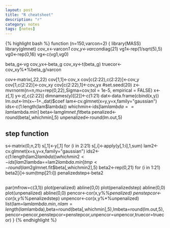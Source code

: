 ```yaml
---
layout: post
title: "R cheatsheet"
description: "r"
category: notes
tags: [notes]
---
```

{% highlight bash %}
function (n=150,varcon=2) 
{
library(MASS)
library(glmnet)
cov_x<-varcon*1
cov_y<-varcon*diag(21)
vg1<-rep(1/sqrt(5),5)
vg0<-rep(0,16)
vg<-c(vg1,vg0)

beta_g<-vg
cov_yx<-beta_g
cov_xy<-t(beta_g)
truecor<-cov_xy%*%beta_g/varcon

cov<-matrix(,22,22)
cov[1,1]<-cov_x
cov[c(2:22),c(2:22)]<-cov_y
cov[1,c(2:22)]<-cov_xy
cov[c(2:22),1]<-cov_yx
#set.seed(20)
z<-mvrnorm(n=n,mu=rep(0,22),Sigma=cov,tol = 1e-5, empirical = FALSE)
x<-z[,1]
y<-z[,c(2:22)]
dimnames(y)[[2]]<-c(1:21)
dat<-data.frame(cbind(x,y))
lm.out<-lm(x~-1+.,dat)$coef
lam<-cv.glmnet(x=y,y=x,family="gaussian")
ids<-c(1:length(lam$lambda))
whichmin<-ids[lam$lambda==lam$lambda.min]
beta<-lam$glmnet.fit$beta
penalized<-round(beta[,whichmin],5)
unpenalized<-round(lm.out,5)
## step function
s<-matrix(0,n,21)
s[,1]<-y[,1]
for (i in 2:21)
s[,i]<-apply(y[,1:i],1,sum)
lam2<-cv.glmnet(x=s,y=x,family="gaussian")
ids2<-c(1:length(lam2$lambda))
whichmin2<-ids[lam2$lambda==lam2$lambda.min]
tmp<-round(lam2$glmnet.fit$beta[,whichmin2],5)
beta2<-rep(0,21)
for (i in 1:21)
beta2[i]<-sum(tmp[21:i])
penalizedstep<-beta2
##
par(mfrow=c(3,1))
plot(penalized)
abline(0,0)
plot(penalizedstep)
abline(0,0)
plot(unpenalized)
abline(0,0)
pencor<-cor(x,y%*%penalized)
penstepcor<-cor(x,y%*%penalizedstep)
unpencor<-cor(x,y%*%unpenalized)
list(lam=lam$lambda.min,nlam=length(lam$lambda),beta=round(beta[,whichmin],5),lmbeta=round(lm.out,5),
pencor=pencor,penstepcor=penstepcor,unpencor=unpencor,truecor=truecor)
}
{% endhighlight %}